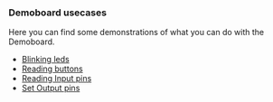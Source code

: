 ### Demoboard usecases

Here you can find some demonstrations of what you can do with the Demoboard.


* [Blinking leds](/docs/Hardware/Modules/usecases/4_in_4_out/blink_leds.md)
* [Reading buttons](/docs/Hardware/Modules/usecases/4_in_4_out/read_buttons.md)
* [Reading Input pins](/docs/Hardware/Modules/usecases/4_in_4_out/read_input.md)
* [Set Output pins](/docs/Hardware/Modules/usecases/4_in_4_out/set_output.md)
